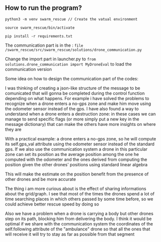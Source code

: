 ## How to run the program?

`python3 -m venv swarm_rescue // Create the vatual environment`

`source swarm_rescue/bin/activate`

`pip install -r requirements.txt`


The communication part is in the : `file /swarm_rescue/src/swarm_rescue/solutions/drone_communication.py`

Change the import part in launcher.py to `from solutions.drone_communication import MyDroneEval` to load the communication version

Some idea on how to design the communication part of the codes:

I was thinking of creating a json-like structure of the message to be comunicated that will gonna be completed during the control function depending on what happens. For example i have solved the problems to recognize when a drone enters a no-gps zone and make him move using the odometer sensor instead of the gps. I have also found a way to understand when a drone enters a destruction zone: in these cases we can manage to send specific flags (or more simply put a new key in the message dictionary) that can make the others have more insights on where they are

With a practical example: a drone enters a no-gps zone, so he will compute its self.gps_val attribute using the odometer sensor instead of the standard gps. If we also use the communication system a drone in this particular zone can set its position as the average position among the one he computed with the odometer and the ones derived from computing the position given the other drones' positions using standard linear algebra

This will make the estimate on the position benefit from the presence of other drones and be more accurate

The thing i am more curious about is the effect of sharing informations about the grid/graph. I see that most of the times the drones spend a lot of time searching places in which others passed by some time before, so we could achieve better rescue speed by doing so

 Also we have a problem when a drone is carrying a body but other drones step on its path, blocking him from delivering the body. I think it would be optimal if we share with the communication system the coordinates of the self.following attribute of the "ambulance" drone so that all the ones that will receive it will try to stay as far as possible from that segment
